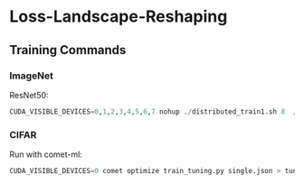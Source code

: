 # Loss-Landscape-Reshaping


## Training Commands
### ImageNet
ResNet50:
```python
CUDA_VISIBLE_DEVICES=0,1,2,3,4,5,6,7 nohup ./distributed_train1.sh 8  /home/bdc/datasets/ImageNetLMDB/ -b 256 --model resnet50  --givenA 1 0 --givenB -1 0 --ConverOrd 1 --notes CosConOrd1PreAct1Default --sched cosine --epochs 90 --lr 0.8 --dist-bn reduce --warmup-epochs 10 --cooldown-epochs 0 --pin-mem -j 4 --settings Default --IniDecay 0.7 --norm_loss --dls_act sech --dls_coe0 2.5 --dls_coe1 0.2 --seed 42 --setting DLS --rep_num 0 --use-multi-epochs-loader --end 1 > /media/bdc/clm/DeformingTheLossSurface/ImageNet/log/resnet50_dls_coe0_2p5_coe1_0p2sech_FP32.txt 2>&1
```
### CIFAR
Run with comet-ml:
```python
CUDA_VISIBLE_DEVICES=0 comet optimize train_tuning.py single.json > tuning0.txt 2>&1 &
```
